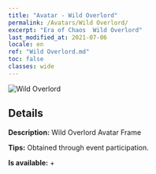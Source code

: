 ```yaml
---
title: "Avatar - Wild Overlord"
permalink: /Avatars/Wild Overlord/
excerpt: "Era of Chaos  Wild Overlord"
last_modified_at: 2021-07-06
locale: en
ref: "Wild Overlord.md"
toc: false
classes: wide
---
```

 ![Wild Overlord](/images/a/avatarFrame_98.png)

## Details

 **Description:** Wild Overlord Avatar Frame 

 **Tips:** Obtained through event participation. 

 **Is available:**  + 

